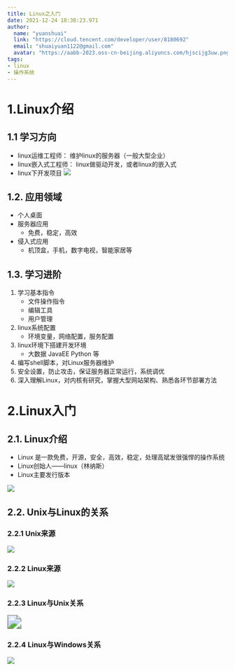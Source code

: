 ```yaml
---
title: Linux之入门
date: 2021-12-24 18:38:23.971
author:
  name: "yuanshuai"
  link: "https://cloud.tencent.com/developer/user/8180692"
  email: "shuaiyuan1122@gmail.com"
  avatar: "https://aabb-2023.oss-cn-beijing.aliyuncs.com/hjscijg3uw.png"
tags: 
- linux
- 操作系统
---
```


# 1.Linux介绍

## 1.1 学习方向

* linux运维工程师： 维护linux的服务器（一般大型企业）
* linux嵌入式工程师： linux做驱动开发，或者linux的嵌入式
* linux下开发项目
![](https://hexobbblog.oss-cn-beijing.aliyuncs.com/images/linux/%E5%AD%A6%E4%B9%A0%E6%96%B9%E5%90%91.jpg)

## 1.2. 应用领域

* 个人桌面
* 服务器应用
  * 免费，稳定，高效
* 侵入式应用
  * 机顶盒，手机，数字电视，智能家居等

## 1.3. 学习进阶

1. 学习基本指令
    * 文件操作指令
    * 编辑工具
    * 用户管理
2. linux系统配置
    * 环境变量，网络配置，服务配置
3. linux环境下搭建开发环境
    * 大数据 JavaEE Python 等
4. 编写shell脚本，对Linux服务器维护
5. 安全设置，防止攻击，保证服务器正常运行，系统调优
6. 深入理解Linux，对内核有研究，掌握大型网站架构、熟悉各环节部署方法



# 2.Linux入门

## 2.1. Linux介绍

* Linux 是一款免费，开源，安全，高效，稳定，处理高斌发很强悍的操作系统
* Linux创始人——linux（林纳斯）
* Linux主要发行版本

![](https://hexobbblog.oss-cn-beijing.aliyuncs.com/images/linux/%E5%8F%91%E8%A1%8C%E7%89%88%E6%9C%AC.jpg)

## 2.2. Unix与Linux的关系

### 2.2.1 Unix来源

![](https://hexobbblog.oss-cn-beijing.aliyuncs.com/images/linux/unix%E6%9D%A5%E6%BA%90.jpg)

### 2.2.2 Linux来源

![](https://hexobbblog.oss-cn-beijing.aliyuncs.com/images/linux/Linux%E6%9D%A5%E6%BA%90.jpg)

### 2.2.3 Linux与Unix关系

<img src="https://hexobbblog.oss-cn-beijing.aliyuncs.com/images/linux/Linux%E4%B8%8EUnix%E5%85%B3%E7%B3%BB.jpg" style="zoom:200%;" />

### 2.2.4 Linux与Windows关系

![](https://hexobbblog.oss-cn-beijing.aliyuncs.com/images/linux/Linux%E4%B8%8EWindows%E5%85%B3%E7%B3%BB.jpg)